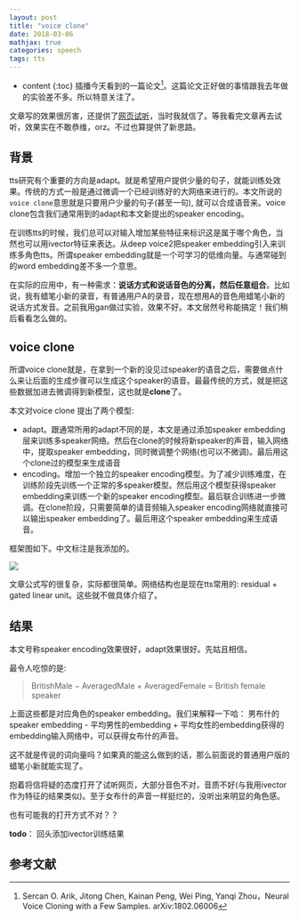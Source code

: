 ```yaml
---
layout: post
title: "voice clone"
date: 2018-03-06
mathjax: true
categories: speech
tags: tts
---
```

* content
{:toc}
插播今天看到的一篇论文[^voice_clone]。这篇论文正好做的事情跟我去年做的实验差不多。所以特意关注了。

文章写的效果很厉害，还提供了[网页试听](https://audiodemos.github.io/)，当时我就信了。等我看完文章再去试听，效果实在不敢恭维，orz。不过也算提供了新思路。




## 背景

tts研究有个重要的方向是adapt。就是希望用户提供少量的句子，就能训练处效果。传统的方式一般是通过微调一个已经训练好的大网络来进行的。本文所说的`voice clone`意思就是只要用户少量的句子(甚至一句), 就可以合成语音来。voice clone包含我们通常用到的adapt和本文新提出的speaker encoding。

在训练tts的时候，我们总可以对输入增加某些特征来标识这是属于哪个角色，当然也可以用ivector特征来表达。从deep voice2把speaker embedding引入来训练多角色tts。所谓speaker embedding就是一个可学习的低维向量。与通常碰到的word embedding差不多一个意思。

在实际的应用中，有一种需求：**说话方式和说话音色的分离，然后任意组合**。比如说，我有蜡笔小新的录音，有普通用户A的录音，现在想用A的音色用蜡笔小新的说话方式发音。之前我用gan做过实验，效果不好。本文居然号称能搞定！我们稍后看看怎么做的。

## voice clone

所谓voice clone就是，在拿到一个新的没见过speaker的语音之后，需要做点什么来让后面的生成步骤可以生成这个speaker的语音。最最传统的方式，就是把这些数据加进去微调得到新模型，这也就是**clone**了。

本文对voice clone 提出了两个模型:

- adapt。跟通常所用的adapt不同的是，本文是通过添加speaker embedding层来训练多speaker网络。然后在clone的时候将新speaker的声音，输入网络中，提取speaker embedding，同时微调整个网络(也可以不微调)。最后用这个clone过的模型来生成语音
- encoding。增加一个独立的speaker encoding模型。为了减少训练难度，在训练阶段先训练一个正常的多speaker模型。然后用这个模型获得speaker embedding来训练一个新的speaker encoding模型。最后联合训练进一步微调。在clone阶段，只需要简单的请音频输入speaker encoding网络就直接可以输出speaker embedding了。最后用这个speaker embedding来生成语音。

框架图如下。中文标注是我添加的。

![](http://vsooda.github.io/assets/voice_clone/framework.png)

文章公式写的很复杂，实际都很简单。网络结构也是现在tts常用的: residual + gated linear unit。这些就不做具体介绍了。

## 结果

本文号称speaker encoding效果很好，adapt效果很好。先姑且相信。

最令人吃惊的是:

> BritishMale − AveragedMale + AveragedFemale =  British female speaker

上面这些都是对应角色的speaker embedding。我们来解释一下哈： 男布什的speaker embedding - 平均男性的embedding + 平均女性的embedding获得的embedding输入网络中，可以获得女布什的声音。

这不就是传说的词向量吗？如果真的能这么做到的话，那么前面说的普通用户版的蜡笔小新就能实现了。

抱着将信将疑的态度打开了试听网页，大部分音色不对，音质不好(与我用ivector作为特征的结果类似)。至于女布什的声音一样挺烂的，没听出来明显的角色感。

也有可能我的打开方式不对？？

**todo**： 回头添加ivector训练结果


## 参考文献

[^voice_clone]: Sercan O. Arik, Jitong Chen, Kainan Peng, Wei Ping, Yanqi Zhou，Neural Voice Cloning with a Few Samples. arXiv:1802.06006 